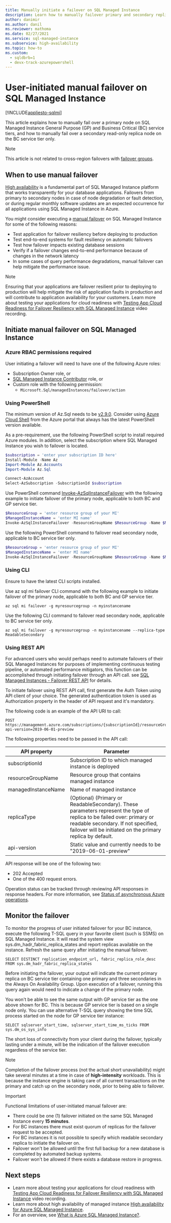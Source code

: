 ```yaml
---
title: Manually initiate a failover on SQL Managed Instance
description: Learn how to manually failover primary and secondary replicas on Azure SQL Managed Instance.
author: danimir
ms.author: danil
ms.reviewer: mathoma
ms.date: 02/27/2021
ms.service: sql-managed-instance
ms.subservice: high-availability
ms.topic: how-to
ms.custom:
  - sqldbrb=1
  - devx-track-azurepowershell
---
```


# User-initiated manual failover on SQL Managed Instance
[!INCLUDE[appliesto-sqlmi](../includes/appliesto-sqlmi.md)]

This article explains how to manually fail over a primary node on SQL Managed Instance General Purpose (GP) and Business Critical (BC) service tiers, and how to manually fail over a secondary read-only replica node on the BC service tier only. 

> [!NOTE]
> This article is not related to cross-region failovers with [failover groups](failover-group-sql-mi.md).

## When to use manual failover

[High availability](high-availability-sla.md) is a fundamental part of SQL Managed Instance platform that works transparently for your database applications. Failovers from primary to secondary nodes in case of node degradation or fault detection, or during regular monthly software updates are an expected occurrence for all applications using SQL Managed Instance in Azure.

You might consider executing a [manual failover](high-availability-sla.md#testing-application-fault-resiliency) on SQL Managed Instance for some of the following reasons:
- Test application for failover resiliency before deploying to production
- Test end-to-end systems for fault resiliency on automatic failovers
- Test how failover impacts existing database sessions
- Verify if a failover changes end-to-end performance because of changes in the network latency
- In some cases of query performance degradations, manual failover can help mitigate the performance issue.

> [!NOTE]
> Ensuring that your applications are failover resilient prior to deploying to production will help mitigate the risk of application faults in production and will contribute to application availability for your customers. Learn more about testing your applications for cloud readiness with [Testing App Cloud Readiness for Failover Resiliency with SQL Managed Instance](https://youtu.be/FACWYLgYDL8) video recording.

## Initiate manual failover on SQL Managed Instance

### Azure RBAC permissions required

User initiating a failover will need to have one of the following Azure roles:

- Subscription Owner role, or
- [SQL Managed Instance Contributor](/azure/role-based-access-control/built-in-roles#sql-managed-instance-contributor) role, or
- Custom role with the following permission:
  - `Microsoft.Sql/managedInstances/failover/action`

### Using PowerShell

The minimum version of Az.Sql needs to be [v2.9.0](https://www.powershellgallery.com/packages/Az.Sql/2.9.0). Consider using [Azure Cloud Shell](/azure/cloud-shell/overview) from the Azure portal that always has the latest PowerShell version available. 

As a pre-requirement, use the following PowerShell script to install required Azure modules. In addition, select the subscription where SQL Managed Instance you wish to failover is located.

```powershell
$subscription = 'enter your subscription ID here'
Install-Module -Name Az
Import-Module Az.Accounts
Import-Module Az.Sql

Connect-AzAccount
Select-AzSubscription -SubscriptionId $subscription
```

Use PowerShell command [Invoke-AzSqlInstanceFailover](/powershell/module/az.sql/invoke-azsqlinstancefailover) with the following example to initiate failover of the primary node, applicable to both BC and GP service tier.

```powershell
$ResourceGroup = 'enter resource group of your MI'
$ManagedInstanceName = 'enter MI name'
Invoke-AzSqlInstanceFailover -ResourceGroupName $ResourceGroup -Name $ManagedInstanceName
```

Use the following PowerShell command to failover read secondary node, applicable to BC service tier only.

```powershell
$ResourceGroup = 'enter resource group of your MI'
$ManagedInstanceName = 'enter MI name'
Invoke-AzSqlInstanceFailover -ResourceGroupName $ResourceGroup -Name $ManagedInstanceName -ReadableSecondary
```

### Using CLI

Ensure to have the latest CLI scripts installed.

Use az sql mi failover CLI command with the following example to initiate failover of the primary node, applicable to both BC and GP service tier.

```cli
az sql mi failover -g myresourcegroup -n myinstancename
```

Use the following CLI command to failover read secondary node, applicable to BC service tier only.

```cli
az sql mi failover -g myresourcegroup -n myinstancename --replica-type ReadableSecondary
```

### Using REST API

For advanced users who would perhaps need to automate failovers of their SQL Managed Instances for purposes of implementing continuous testing pipeline, or automated performance mitigators, this function can be accomplished through initiating failover through an API call. see [SQL Managed Instances - Failover REST API](/rest/api/sql/managed-instances/failover) for details.

To initiate failover using REST API call, first generate the Auth Token using API client of your choice. The generated authentication token is used as Authorization property in the header of API request and it's mandatory.

The following code is an example of the API URI to call:

```HTTP
POST https://management.azure.com/subscriptions/{subscriptionId}/resourceGroups/{resourceGroupName}/providers/Microsoft.Sql/managedInstances/{managedInstanceName}/failover?api-version=2019-06-01-preview
```

The following properties need to be passed in the API call:

| **API property** | **Parameter** |
| --- | --- |
| subscriptionId | Subscription ID to which managed instance is deployed |
| resourceGroupName | Resource group that contains managed instance |
| managedInstanceName | Name of managed instance |
| replicaType | (Optional) (Primary or ReadableSecondary). These parameters represent the type of replica to be failed over: primary or readable secondary. If not specified, failover will be initiated on the primary replica by default. |
| api-version | Static value and currently needs to be "2019-06-01-preview" |

API response will be one of the following two:

- 202 Accepted
- One of the 400 request errors.

Operation status can be tracked through reviewing API responses in response headers. For more information, see [Status of asynchronous Azure operations](/azure/azure-resource-manager/management/async-operations).

## Monitor the failover

To monitor the progress of user initiated failover for your BC instance, execute the following T-SQL query in your favorite client (such is SSMS) on SQL Managed Instance. It will read the system view sys.dm_hadr_fabric_replica_states and report replicas available on the instance. Refresh the same query after initiating the manual failover.

```T-SQL
SELECT DISTINCT replication_endpoint_url, fabric_replica_role_desc FROM sys.dm_hadr_fabric_replica_states
```

Before initiating the failover, your output will indicate the current primary replica on BC service tier containing one primary and three secondaries in the Always On Availability Group. Upon execution of a failover, running this query again would need to indicate a change of the primary node.

You won't be able to see the same output with GP service tier as the one above shown for BC. This is because GP service tier is based on a single node only. 
You can use alternative T-SQL query showing the time SQL process started on the node for GP service tier instance:

```T-SQL
SELECT sqlserver_start_time, sqlserver_start_time_ms_ticks FROM sys.dm_os_sys_info
```

The short loss of connectivity from your client during the failover, typically lasting under a minute, will be the indication of the failover execution regardless of the service tier.

> [!NOTE]
> Completion of the failover process (not the actual short unavailability) might take several minutes at a time in case of **high-intensity** workloads. This is because the instance engine is taking care of all current transactions on the primary and catch up on the secondary node, prior to being able to failover.

> [!IMPORTANT]
> Functional limitations of user-initiated manual failover are:
> - There could be one (1) failover initiated on the same SQL Managed Instance every **15 minutes**.
> - For BC instances there must exist quorum of replicas for the failover request to be accepted.
> - For BC instances it is not possible to specify which readable secondary replica to initiate the failover on.
> - Failover won't be allowed until the first full backup for a new database is completed by automated backup systems.
> - Failover won't be allowed if there exists a database restore in progress.

## Next steps
- Learn more about testing your applications for cloud readiness with [Testing App Cloud Readiness for Failover Resiliency with SQL Managed Instance](https://youtu.be/FACWYLgYDL8) video recording.
- Learn more about high availability of managed instance [High availability for Azure SQL Managed Instance](high-availability-sla.md).
- For an overview, see [What is Azure SQL Managed Instance?](sql-managed-instance-paas-overview.md).
